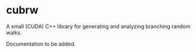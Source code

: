 # cubrw
A small (CUDA) C++ library for generating and analyzing branching random walks.

Documentation to be added.
